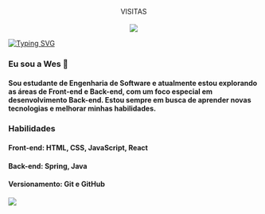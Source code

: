 <p align="center"> 
  VISITAS<br> <br>
  <img src="https://profile-counter.glitch.me/weslainesantana/count.svg"/>
</p>

<a href="https://git.io/typing-svg"><img src="https://readme-typing-svg.demolab.com?font=Fira+Code&pause=1000&color=6DDCCF&background=FF52BC00&width=610&lines=Hello World!" alt="Typing SVG" /></a>

### Eu sou a Wes 👋

#### Sou estudante de Engenharia de Software e atualmente estou explorando as áreas de Front-end e Back-end, com um foco especial em desenvolvimento Back-end. Estou sempre em busca de aprender novas tecnologias e melhorar minhas habilidades. 

### Habilidades
#### Front-end: HTML, CSS, JavaScript, React
#### Back-end: Spring, Java
#### Versionamento: Git e GitHub



![](https://github-readme-stats.vercel.app/api/top-langs/?username=weslainesantana&theme=radical)

